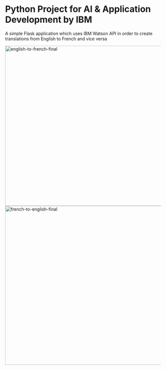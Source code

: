 # Python Project for AI & Application Development by IBM

A simple Flask application which uses IBM Watson API in order to create translations from English to French and vice versa

<img width="516" alt="english-to-french-final" src="https://user-images.githubusercontent.com/46069566/231496258-e734e6bd-a6fb-4b21-9c34-5a3182fd1b76.png">

<img width="512" alt="french-to-english-final" src="https://user-images.githubusercontent.com/46069566/231496318-572b73c5-9996-4247-aef1-b0c853775d76.png">
